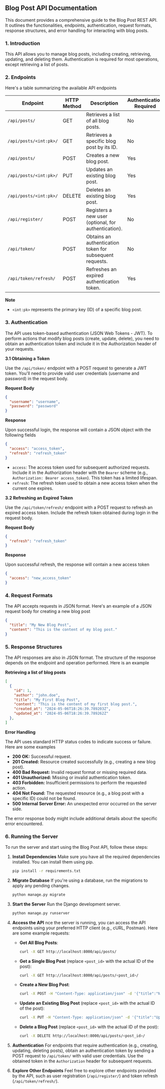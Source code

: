 ## Blog Post API Documentation

This document provides a comprehensive guide to the Blog Post REST API. It outlines the functionalities, endpoints, authentication, request formats, response structures, and error handling for interacting with blog posts.

### 1. Introduction

This API allows you to manage blog posts, including creating, retrieving, updating, and deleting them. Authentication is required for most operations, except retrieving a list of posts.

### 2. Endpoints

Here's a table summarizing the available API endpoints

| Endpoint                     | HTTP Method | Description                                                    | Authentication Required |
|------------------------------|-------------|-----------------------------------------------------------------|-------------------------|
| `/api/posts/`                 | GET          | Retrieves a list of all blog posts.                            | No                       |
| `/api/posts/<int:pk>/`       | GET          | Retrieves a specific blog post by its ID.                     | No                       |
| `/api/posts/`                 | POST         | Creates a new blog post.                                         | Yes                      |
| `/api/posts/<int:pk>/`       | PUT          | Updates an existing blog post.                                   | Yes                      |
| `/api/posts/<int:pk>/`       | DELETE       | Deletes an existing blog post.                                   | Yes                      |
| `/api/register/`             | POST         | Registers a new user (optional, for authentication).           | No                       |
| `/api/token/`                | POST         | Obtains an authentication token for subsequent requests.         | No                       |
| `/api/token/refresh/`         | POST         | Refreshes an expired authentication token.                       | Yes                      |


**Note**

- `<int:pk>` represents the primary key (ID) of a specific blog post.

### 3. Authentication

The API uses token-based authentication (JSON Web Tokens - JWT). To perform actions that modify blog posts (create, update, delete), you need to obtain an authentication token and include it in the Authorization header of your requests.

**3.1 Obtaining a Token**

Use the `/api/token/` endpoint with a POST request to generate a JWT token. You'll need to provide valid user credentials (username and password) in the request body.

**Request Body**

```json
{
  "username": "username",
  "password": "password"
}
```

**Response**

Upon successful login, the response will contain a JSON object with the following fields

```json
{
  "access": "access_token",
  "refresh": "refresh_token"
}
```

- `access`: The access token used for subsequent authorized requests. Include it in the Authorization header with the `Bearer` scheme (e.g., `Authorization: Bearer access_token`). This token has a limited lifespan.
- `refresh`: The refresh token used to obtain a new access token when the current one expires.

**3.2 Refreshing an Expired Token**

Use the `/api/token/refresh/` endpoint with a POST request to refresh an expired access token. Include the refresh token obtained during login in the request body.

**Request Body**

```json
{
  "refresh": "refresh_token"
}
```

**Response**

Upon successful refresh, the response will contain a new access token

```json
{
  "access": "new_access_token"
}
```

### 4. Request Formats

The API accepts requests in JSON format. Here's an example of a JSON request body for creating a new blog post

```json
{
  "title": "My New Blog Post",
  "content": "This is the content of my blog post."
}
```

### 5. Response Structures

The API responses are also in JSON format. The structure of the response depends on the endpoint and operation performed. Here is an example

**Retrieving a list of blog posts**

```json
[
  {
    "id": 1,
    "author": "john.doe",
    "title": "My First Blog Post",
    "content": "This is the content of my first blog post.",
    "created_at": "2024-05-06T18:26:39.789203Z",
    "updated_at": "2024-05-06T18:26:39.789262Z"
  },
]
```

**Error Handling**

The API uses standard HTTP status codes to indicate success or failure. Here are some examples

- **200 OK:** Successful request.
- **201 Created:** Resource created successfully (e.g., creating a new blog post).
- **400 Bad Request:** Invalid request format or missing required data.
- **401 Unauthorized:** Missing or invalid authentication token.
- **403 Forbidden:** Insufficient permissions to perform the requested action.
- **404 Not Found:** The requested resource (e.g., a blog post with a specific ID) could not be found.
- **500 Internal Server Error:** An unexpected error occurred on the server side.

The error response body might include additional details about the specific error encountered.

### 6. Running the Server

To run the server and start using the Blog Post API, follow these steps:

1. **Install Dependencies**
Make sure you have all the required dependencies installed. You can install them using pip.

   ```bash
   pip install -r requirements.txt
   ```

2. **Migrate Database**
If you're using a database, run the migrations to apply any pending changes.

   ```bash
   python manage.py migrate
   ```

3. **Start the Server**
Run the Django development server.

   ```bash
   python manage.py runserver
   ```

4. **Access the API**
nce the server is running, you can access the API endpoints using your preferred HTTP client (e.g., cURL, Postman). Here are some example requests:

   - **Get All Blog Posts**:
     ```bash
     curl -X GET http://localhost:8000/api/posts/
     ```

   - **Get a Single Blog Post** (replace `<post_id>` with the actual ID of the post):
     ```bash
     curl -X GET http://localhost:8000/api/posts/<post_id>/
     ```

   - **Create a New Blog Post**:
     ```bash
     curl -X POST -H "Content-Type: application/json" -d '{"title":"New Post","content":"This is the content of my new post."}' http://localhost:8000/api/posts/
     ```

   - **Update an Existing Blog Post** (replace `<post_id>` with the actual ID of the post):
     ```bash
     curl -X PUT -H "Content-Type: application/json" -d '{"title":"Updated Post","content":"This is the updated content of my post."}' http://localhost:8000/api/posts/<post_id>/
     ```

   - **Delete a Blog Post** (replace `<post_id>` with the actual ID of the post):
     ```bash
     curl -X DELETE http://localhost:8000/api/posts/<post_id>/
     ```

5. **Authentication**
For endpoints that require authentication (e.g., creating, updating, deleting posts), obtain an authentication token by sending a POST request to `/api/token/` with valid user credentials. Use the obtained token in the `Authorization` header for subsequent requests.

6. **Explore Other Endpoints**
Feel free to explore other endpoints provided by the API, such as user registration (`/api/register/`) and token refresh (`/api/token/refresh/`).
